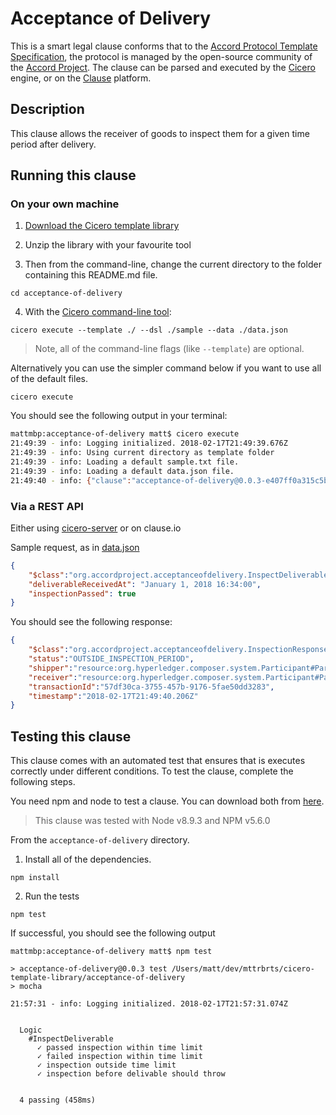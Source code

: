 
# Acceptance of Delivery

This is a smart legal clause conforms that to the [Accord Protocol Template Specification](https://docs.google.com/document/d/1UacA_r2KGcBA2D4voDgGE8jqid-Uh4Dt09AE-shBKR0), the protocol is managed by the open-source community of the [Accord Project](https://accordproject.org). The clause can be parsed and executed by the [Cicero](https://github.com/accordproject/cicero) engine, or on the [Clause](https://clause.io) platform. 

## Description
This clause allows the receiver of goods to inspect them for a given time period after delivery.

## Running this clause

### On your own machine

1. [Download the Cicero template library](https://github.com/accordproject/cicero-template-library/archive/master.zip)

2. Unzip the library with your favourite tool

3. Then from the command-line, change the current directory to the folder containing this README.md file.
```
cd acceptance-of-delivery
```
4. With the [Cicero command-line tool](https://github.com/accordproject/cicero#installation):
```
cicero execute --template ./ --dsl ./sample --data ./data.json
```
> Note, all of the command-line flags (like `--template`) are optional.

Alternatively you can use the simpler command below if you want to use all of the default files.
```
cicero execute
```

You should see the following output in your terminal:
```bash
mattmbp:acceptance-of-delivery matt$ cicero execute
21:49:39 - info: Logging initialized. 2018-02-17T21:49:39.676Z
21:49:39 - info: Using current directory as template folder
21:49:39 - info: Loading a default sample.txt file.
21:49:39 - info: Loading a default data.json file.
21:49:40 - info: {"clause":"acceptance-of-delivery@0.0.3-e407ff0a315c5b1c267677edbda49a32d4e9ef890ad21a3e40b3bc110d06c88c","request":{"$class":"org.accordproject.acceptanceofdelivery.InspectDeliverable","deliverableReceivedAt":"January 1, 2018 16:34:00","inspectionPassed":true},"response":{"$class":"org.accordproject.acceptanceofdelivery.InspectionResponse","status":"OUTSIDE_INSPECTION_PERIOD","shipper":"resource:org.hyperledger.composer.system.Participant#Party%20A","receiver":"resource:org.hyperledger.composer.system.Participant#Party%20B","transactionId":"57df30ca-3755-457b-9176-5fae50dd3283","timestamp":"2018-02-17T21:49:40.206Z"}}
```

### Via a REST API

Either using [cicero-server](https://github.com/accordproject/cicero/tree/master/packages/cicero-server) or on clause.io

Sample request, as in [data.json](https://github.com/accordproject/cicero-template-library/blob/master/acceptance-of-delivery/data.json)
```json
{
    "$class":"org.accordproject.acceptanceofdelivery.InspectDeliverable",
    "deliverableReceivedAt": "January 1, 2018 16:34:00",
    "inspectionPassed": true
}
```

You should see the following response:
```json
{
    "$class":"org.accordproject.acceptanceofdelivery.InspectionResponse",
    "status":"OUTSIDE_INSPECTION_PERIOD",
    "shipper":"resource:org.hyperledger.composer.system.Participant#Party%20A",
    "receiver":"resource:org.hyperledger.composer.system.Participant#Party%20B",
    "transactionId":"57df30ca-3755-457b-9176-5fae50dd3283",
    "timestamp":"2018-02-17T21:49:40.206Z"
}
```


## Testing this clause

This clause comes with an automated test that ensures that is executes correctly under different conditions. To test the clause, complete the following steps.

You need npm and node to test a clause. You can download both from [here](https://nodejs.org/).

> This clause was tested with Node v8.9.3 and NPM v5.6.0

From the `acceptance-of-delivery` directory.

1. Install all of the dependencies.
```
npm install
```

2. Run the tests
```
npm test
```
If successful, you should see the following output
```
mattmbp:acceptance-of-delivery matt$ npm test

> acceptance-of-delivery@0.0.3 test /Users/matt/dev/mttrbrts/cicero-template-library/acceptance-of-delivery
> mocha

21:57:31 - info: Logging initialized. 2018-02-17T21:57:31.074Z


  Logic
    #InspectDeliverable
      ✓ passed inspection within time limit
      ✓ failed inspection within time limit
      ✓ inspection outside time limit
      ✓ inspection before delivable should throw


  4 passing (458ms)

```
